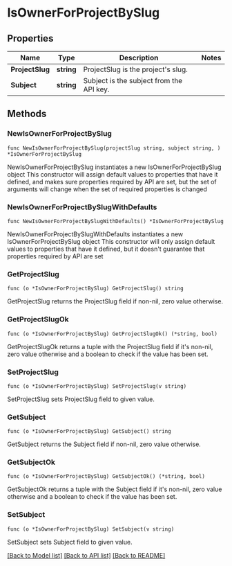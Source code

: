 # IsOwnerForProjectBySlug

## Properties

Name | Type | Description | Notes
------------ | ------------- | ------------- | -------------
**ProjectSlug** | **string** | ProjectSlug is the project&#39;s slug. | 
**Subject** | **string** | Subject is the subject from the API key. | 

## Methods

### NewIsOwnerForProjectBySlug

`func NewIsOwnerForProjectBySlug(projectSlug string, subject string, ) *IsOwnerForProjectBySlug`

NewIsOwnerForProjectBySlug instantiates a new IsOwnerForProjectBySlug object
This constructor will assign default values to properties that have it defined,
and makes sure properties required by API are set, but the set of arguments
will change when the set of required properties is changed

### NewIsOwnerForProjectBySlugWithDefaults

`func NewIsOwnerForProjectBySlugWithDefaults() *IsOwnerForProjectBySlug`

NewIsOwnerForProjectBySlugWithDefaults instantiates a new IsOwnerForProjectBySlug object
This constructor will only assign default values to properties that have it defined,
but it doesn't guarantee that properties required by API are set

### GetProjectSlug

`func (o *IsOwnerForProjectBySlug) GetProjectSlug() string`

GetProjectSlug returns the ProjectSlug field if non-nil, zero value otherwise.

### GetProjectSlugOk

`func (o *IsOwnerForProjectBySlug) GetProjectSlugOk() (*string, bool)`

GetProjectSlugOk returns a tuple with the ProjectSlug field if it's non-nil, zero value otherwise
and a boolean to check if the value has been set.

### SetProjectSlug

`func (o *IsOwnerForProjectBySlug) SetProjectSlug(v string)`

SetProjectSlug sets ProjectSlug field to given value.


### GetSubject

`func (o *IsOwnerForProjectBySlug) GetSubject() string`

GetSubject returns the Subject field if non-nil, zero value otherwise.

### GetSubjectOk

`func (o *IsOwnerForProjectBySlug) GetSubjectOk() (*string, bool)`

GetSubjectOk returns a tuple with the Subject field if it's non-nil, zero value otherwise
and a boolean to check if the value has been set.

### SetSubject

`func (o *IsOwnerForProjectBySlug) SetSubject(v string)`

SetSubject sets Subject field to given value.



[[Back to Model list]](../README.md#documentation-for-models) [[Back to API list]](../README.md#documentation-for-api-endpoints) [[Back to README]](../README.md)


